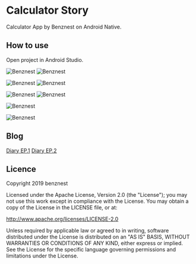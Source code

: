 
# Calculator Story 
Calculator App by Benznest on Android Native.

## How to use
Open project in Android Studio.


![Benznest](images/ss_p2.png)
![Benznest](images/ss_p3.png)

![Benznest](images/ss_p4.png)
![Benznest](images/ss_p5.png)

![Benznest](images/ss_p7.png)
![Benznest](images/ss_p8.png)

![Benznest](images/ss_t1.png)

![Benznest](images/ss_t2.png)


## Blog
[Diary EP.1](https://benzneststudios.com/blog/benznest-app/review-calculator-story/)
[Diary EP.2](https://benzneststudios.com/blog/benznest-app/review-calculator-story-1-1/)

## Licence
Copyright 2019 benznest

Licensed under the Apache License, Version 2.0 (the "License"); you may not use this work except in compliance with the License. You may obtain a copy of the License in the LICENSE file, or at:

http://www.apache.org/licenses/LICENSE-2.0

Unless required by applicable law or agreed to in writing, software distributed under the License is distributed on an "AS IS" BASIS, WITHOUT WARRANTIES OR CONDITIONS OF ANY KIND, either express or implied. See the License for the specific language governing permissions and limitations under the License.